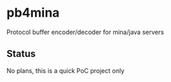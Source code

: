 pb4mina
=======

Protocol buffer encoder/decoder for mina/java servers

Status
---
No plans, this is a quick PoC project only
